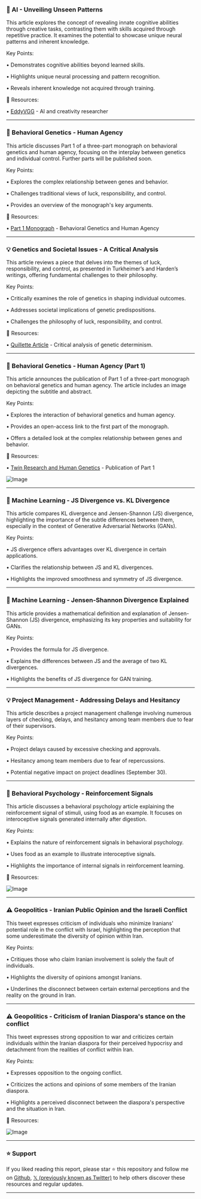 ### 🤖 AI - Unveiling Unseen Patterns

This article explores the concept of revealing innate cognitive abilities through creative tasks, contrasting them with skills acquired through repetitive practice.  It examines the potential to showcase unique neural patterns and inherent knowledge.

Key Points:

•  Demonstrates cognitive abilities beyond learned skills.


•  Highlights unique neural processing and pattern recognition.


•  Reveals inherent knowledge not acquired through training.


🔗 Resources:

• [EddyVGG](https://x.com/EddyVGG) -  AI and creativity researcher


---

### 🤖 Behavioral Genetics - Human Agency

This article discusses Part 1 of a three-part monograph on behavioral genetics and human agency, focusing on the interplay between genetics and individual control.  Further parts will be published soon.

Key Points:

• Explores the complex relationship between genes and behavior.


•  Challenges traditional views of luck, responsibility, and control.


• Provides an overview of the monograph's key arguments.


🔗 Resources:

• [Part 1 Monograph](https://doi.org/10.1017/thg.2025.22) -  Behavioral Genetics and Human Agency


---

### 💡  Genetics and Societal Issues -  A Critical Analysis

This article reviews a piece that delves into the themes of luck, responsibility, and control, as presented in Turkheimer’s and Harden’s writings, offering fundamental challenges to their philosophy.

Key Points:

•  Critically examines the role of genetics in shaping individual outcomes.


•  Addresses societal implications of genetic predispositions.


•  Challenges the philosophy of luck, responsibility, and control.


🔗 Resources:

• [Quillette Article](https://quillette.com/2021/09/30/the-culture-war-is-coming-for-your-genes) - Critical analysis of genetic determinism.


---

### 🤖 Behavioral Genetics - Human Agency (Part 1)

This article announces the publication of Part 1 of a three-part monograph on behavioral genetics and human agency.  The article includes an image depicting the subtitle and abstract.

Key Points:

•  Explores the interaction of behavioral genetics and human agency.


•  Provides an open-access link to the first part of the monograph.


•  Offers a detailed look at the complex relationship between genes and behavior.


🔗 Resources:

• [Twin Research and Human Genetics](https://x.com/DamienMorris/status/1936377983595417888) - Publication of Part 1


![Image](https://pbs.twimg.com/media/Gt9hnaBWkAAM3Cx?format=png&name=small)


---

### 🤖 Machine Learning - JS Divergence vs. KL Divergence

This article compares KL divergence and Jensen-Shannon (JS) divergence, highlighting the importance of the subtle differences between them, especially in the context of Generative Adversarial Networks (GANs).

Key Points:

•  JS divergence offers advantages over KL divergence in certain applications.


•  Clarifies the relationship between JS and KL divergences.


•  Highlights the improved smoothness and symmetry of JS divergence.


---

### 🤖 Machine Learning -  Jensen-Shannon Divergence Explained

This article provides a mathematical definition and explanation of Jensen-Shannon (JS) divergence, emphasizing its key properties and suitability for GANs.

Key Points:

•  Provides the formula for JS divergence.


•  Explains the differences between JS and the average of two KL divergences.


•  Highlights the benefits of JS divergence for GAN training.



---

### 💡 Project Management - Addressing Delays and Hesitancy

This article describes a project management challenge involving numerous layers of checking, delays, and hesitancy among team members due to fear of their supervisors.

Key Points:

•  Project delays caused by excessive checking and approvals.


•  Hesitancy among team members due to fear of repercussions.


•  Potential negative impact on project deadlines (September 30).


---

### 🤖 Behavioral Psychology - Reinforcement Signals

This article discusses a behavioral psychology article explaining the reinforcement signal of stimuli, using food as an example. It focuses on interoceptive signals generated internally after digestion.

Key Points:

•  Explains the nature of reinforcement signals in behavioral psychology.


•  Uses food as an example to illustrate interoceptive signals.


•  Highlights the importance of internal signals in reinforcement learning.


🔗 Resources:

![Image](https://pbs.twimg.com/media/Gt6NxgqXMAAO9pa?format=png&name=small)


---

###  ⚠️ Geopolitics -  Iranian Public Opinion and the Israeli Conflict

This tweet expresses criticism of individuals who minimize Iranians' potential role in the conflict with Israel, highlighting the perception that some underestimate the diversity of opinion within Iran.

Key Points:

• Critiques those who claim Iranian involvement is solely the fault of individuals.


•  Highlights the diversity of opinions amongst Iranians.


•  Underlines the disconnect between certain external perceptions and the reality on the ground in Iran.


---

### ⚠️ Geopolitics -  Criticism of Iranian Diaspora's stance on the conflict

This tweet expresses strong opposition to war and criticizes certain individuals within the Iranian diaspora for their perceived hypocrisy and detachment from the realities of conflict within Iran.

Key Points:

•  Expresses opposition to the ongoing conflict.


•  Criticizes the actions and opinions of some members of the Iranian diaspora.


•  Highlights a perceived disconnect between the diaspora's perspective and the situation in Iran.


🔗 Resources:

![Image](https://pbs.twimg.com/ext_tw_video_thumb/1935995396179841024/pu/img/HM8utt-VTJ-KLAZr.jpg)


---

### ⭐️ Support

If you liked reading this report, please star ⭐️ this repository and follow me on [Github](https://github.com/Drix10), [𝕏 (previously known as Twitter)](https://x.com/DRIX_10_) to help others discover these resources and regular updates.

---